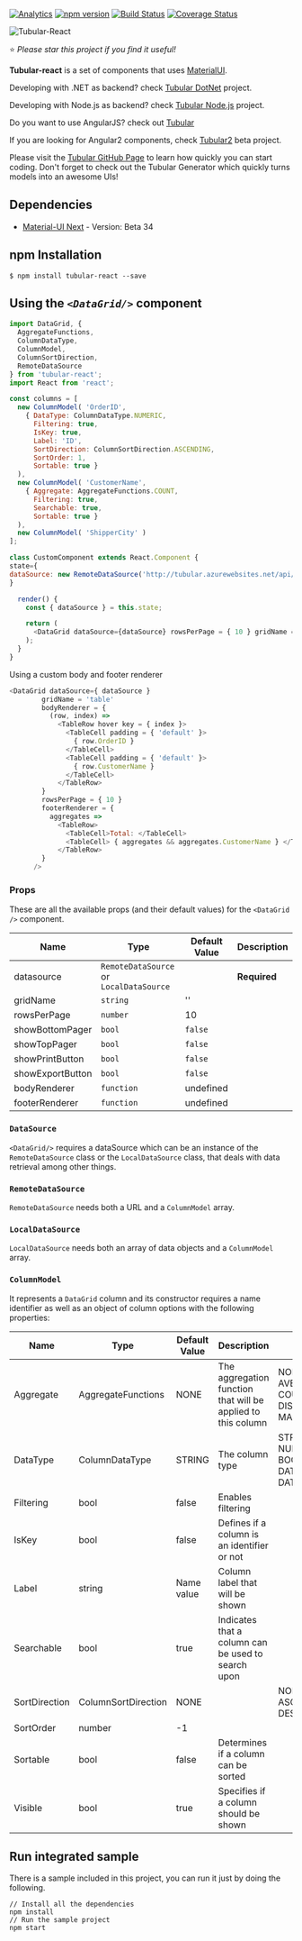  [![Analytics](https://ga-beacon.appspot.com/UA-8535255-2/unosquare/tubular-react/)](https://github.com/igrigorik/ga-beacon)
 [![npm version](https://badge.fury.io/js/tubular-react.svg)](https://badge.fury.io/js/tubular-react)
 [![Build Status](https://travis-ci.org/unosquare/tubular-react.svg?branch=master)](https://travis-ci.org/unosquare/tubular-react)
 [![Coverage Status](https://coveralls.io/repos/github/unosquare/tubular-react/badge.svg?branch=master)](https://coveralls.io/github/unosquare/tubular-react?branch=master)
 
 ![Tubular-React](http://unosquare.github.io/tubular/assets/tubular.png)
 
:star: *Please star this project if you find it useful!*

**Tubular-react** is a set of components that uses [MaterialUI](https://material-ui-next.com/). 

Developing with .NET as backend? check [Tubular DotNet](https://github.com/unosquare/tubular-dotnet) project.

Developing with Node.js as backend? check [Tubular Node.js](https://github.com/unosquare/tubular-nodejs) project.

Do you want to use AngularJS? check out [Tubular](https://github.com/unosquare/tubular)

If you are looking for Angular2 components, check [Tubular2](https://github.com/unosquare/tubular2) beta project.

Please visit the [Tubular GitHub Page](http://unosquare.github.io/tubular) to learn how quickly you can start coding. Don't forget to check out the Tubular Generator which quickly turns models into an awesome UIs!

## Dependencies
* [Material-UI Next](https://material-ui-next.com/) - Version: Beta 34

## npm Installation 
```
$ npm install tubular-react --save
```
## Using the *`<DataGrid/>`* component
```js
import DataGrid, {
  AggregateFunctions,
  ColumnDataType,
  ColumnModel,
  ColumnSortDirection,
  RemoteDataSource
} from 'tubular-react';
import React from 'react';

const columns = [
  new ColumnModel( 'OrderID',
    { DataType: ColumnDataType.NUMERIC,
      Filtering: true,
      IsKey: true,
      Label: 'ID',
      SortDirection: ColumnSortDirection.ASCENDING,
      SortOrder: 1,
      Sortable: true }
  ),
  new ColumnModel( 'CustomerName',
    { Aggregate: AggregateFunctions.COUNT,
      Filtering: true,
      Searchable: true,
      Sortable: true }
  ),
  new ColumnModel( 'ShipperCity' )
];

class CustomComponent extends React.Component {
state={
dataSource: new RemoteDataSource('http://tubular.azurewebsites.net/api/orders/paged', columns)
}

  render() {
    const { dataSource } = this.state; 

    return (
      <DataGrid dataSource={dataSource} rowsPerPage = { 10 } gridName = 'table' />
    );
  }
}

```

Using a custom body and footer renderer
```js
<DataGrid dataSource={ dataSource } 
        gridName = 'table'
        bodyRenderer = {
          (row, index) => 
            <TableRow hover key = { index }>
              <TableCell padding = { 'default' }>
                { row.OrderID }
              </TableCell>
              <TableCell padding = { 'default' }>
                { row.CustomerName }
              </TableCell>
            </TableRow>
        } 
        rowsPerPage = { 10 } 
        footerRenderer = {
          aggregates => 
            <TableRow>
              <TableCell>Total: </TableCell>
              <TableCell> { aggregates && aggregates.CustomerName } </TableCell>
            </TableRow>
        }
      />
```

### Props 
These are all the available props (and their default values) for the `<DataGrid />` component.

| Name           | Type                                   | Default Value | Description                                  |
|----------------|----------------------------------------|---------------|----------------------------------------------|
| datasource     | `RemoteDataSource` or `LocalDataSource`|               |    **Required**                              |
| gridName       | `string`                               |       ''      |                                              |      
| rowsPerPage    | `number`                               |       10      |                                              |
| showBottomPager| `bool`                                 |    `false`    |                                              |
| showTopPager   | `bool`                                 |    `false`    |                                              |
| showPrintButton| `bool`                                 |    `false`    |                                              |
|showExportButton| `bool`                                 |    `false`    |                                              |
| bodyRenderer   | `function`                             |   undefined   |                                              |
| footerRenderer | `function`                             |   undefined   |                                              |


### `DataSource`
`<DataGrid/>` requires a dataSource which can be an instance of the `RemoteDataSource` class or the `LocalDataSource` class, that deals with data retrieval among other things. 

### `RemoteDataSource`
`RemoteDataSource` needs both a URL and a `ColumnModel` array.

### `LocalDataSource`
`LocalDataSource` needs both an array of data objects and a `ColumnModel` array.

### `ColumnModel` 
It represents a `DataGrid` column and its constructor requires a name identifier as well as an object of column options with the following properties:

| Name          | Type              | Default Value     | Description                                                  |Options   |
|---------------|-------------------|-------------------|--------------------------------------------------------------|----------|
| Aggregate     | AggregateFunctions|        NONE       | The aggregation function that will be applied to this column |NONE, SUM, AVERAGE, COUNT, DISTINCT_COUNT, MAX, MIN|
| DataType      | ColumnDataType    |      STRING       |                        The column type                       |STRING, NUMERIC, BOOLEAN, DATE, DATE_TIME, DATE_TIME_UTC|
| Filtering     | bool              |       false       |                       Enables filtering                      |          |
| IsKey         | bool              |       false       |         Defines if a column is an identifier or not          |          |
| Label         | string            |     Name value    |               Column label that will be shown                |          |
| Searchable    | bool              |       true        |     Indicates that a column can be used to search upon       |          |
| SortDirection |ColumnSortDirection|       NONE        |                                                              |NONE, ASCENDING, DESCENDING|
| SortOrder     | number            |         -1        |                                                              |          |
| Sortable      | bool              |       false       |            Determines if a column can be sorted              |          |
| Visible       | bool              |       true        |            Specifies if a column should be shown             |          |

## Run integrated sample

There is a sample included in this project, you can run it just by doing the following.

```
// Install all the dependencies
npm install
// Run the sample project
npm start
```
